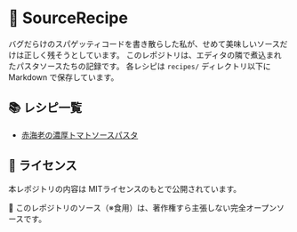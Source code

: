 # 🍴 SourceRecipe

バグだらけのスパゲッティコードを書き散らした私が、せめて美味しいソースだけは正しく残そうとしています。
このレポジトリは、エディタの隣で煮込まれたパスタソースたちの記録です。
各レシピは `recipes/` ディレクトリ以下に Markdown で保存しています。

## 📚 レシピ一覧

- [赤海老の濃厚トマトソースパスタ](recipes/akaeebi-tomato.md)

## 📝 ライセンス

本レポジトリの内容は MITライセンスのもとで公開されています。

🍝 このレポジトリのソース（※食用）は、著作権すら主張しない完全オープンソースです。

